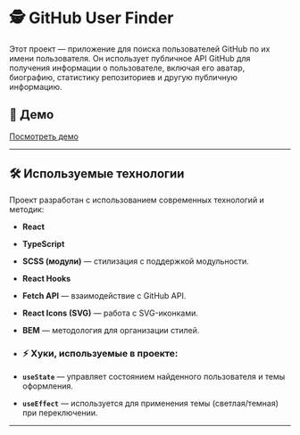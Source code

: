 # 🕵️ GitHub User Finder

Этот проект — приложение для поиска пользователей GitHub по их имени пользователя. 
Он использует публичное API GitHub для получения информации о пользователе, 
включая его аватар, биографию, статистику репозиториев и другую публичную информацию.

## 🚀 Демо

[Посмотреть демо](https://c1assifier.github.io//Project-Finder)

---

## 🛠️ Используемые технологии

Проект разработан с использованием современных технологий и методик:

- **React** 
- **TypeScript** 
- **SCSS (модули)** — стилизация с поддержкой модульности.
- **React Hooks** 
- **Fetch API** — взаимодействие с GitHub API.
- **React Icons (SVG)** — работа с SVG-иконками.
- **BEM** — методология для организации стилей.

- ### ⚡ Хуки, используемые в проекте:
- **`useState`** — управляет состоянием найденного пользователя и темы оформления.
- **`useEffect`** — используется для применения темы (светлая/темная) при переключении.
  
---
